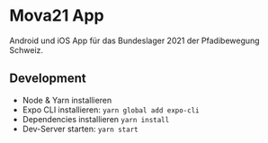 # Mova21 App

Android und iOS App für das Bundeslager 2021 der Pfadibewegung Schweiz.

## Development

- Node & Yarn installieren
- Expo CLI installieren: `yarn global add expo-cli`
- Dependencies installieren `yarn install`
- Dev-Server starten: `yarn start`
